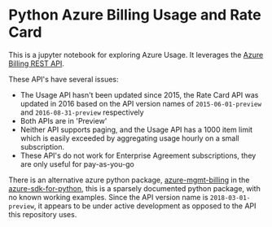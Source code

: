 # Python Azure Billing Usage and Rate Card

This is a jupyter notebook for exploring Azure Usage. It leverages the [Azure Billing REST 
API](https://msdn.microsoft.com/en-us/library/azure/mt218998.aspx). 

These API's have several issues:

* The Usage API hasn't been updated since 2015, the Rate Card API was updated in 2016 based on the API version names of `2015-06-01-preview` and `2016-08-31-preview` respectively
* Both APIs are in 'Preview' 
* Neither API supports paging, and the Usage API has a 1000 item limit which is easily exceeded by aggregating usage hourly on a small subscription.
* These API's do not work for Enterprise Agreement subscriptions, they are only useful for pay-as-you-go

There is an alternative azure python package, [azure-mgmt-billing](https://github.com/Azure/azure-sdk-for-python/tree/master/azure-mgmt-billing) in the [azure-sdk-for-python](https://github.com/Azure/azure-sdk-for-python), this is a sparsely documented python package, with no known working examples. Since the API version name is `2018-03-01-preview`, it appears to be under active development as opposed to the API this repository uses. 
 
